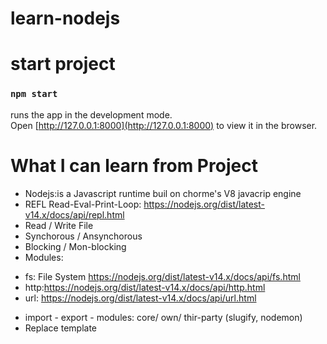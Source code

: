 # learn-nodejs 
# start project 
### `npm start`
runs the app in the development mode.\
Open [http://127.0.0.1:8000](http://127.0.0.1:8000) to view it in the browser.

# What I can learn from Project
- Nodejs:is a Javascript runtime buil on chorme's V8 javacrip engine
- REFL Read-Eval-Print-Loop: https://nodejs.org/dist/latest-v14.x/docs/api/repl.html
- Read / Write File 
- Synchorous / Ansynchorous
- Blocking / Mon-blocking
- Modules:
+ fs: File System https://nodejs.org/dist/latest-v14.x/docs/api/fs.html
+ http:https://nodejs.org/dist/latest-v14.x/docs/api/http.html
+ url: https://nodejs.org/dist/latest-v14.x/docs/api/url.html 
- import - export - modules: core/ own/ thir-party (slugify, nodemon)
- Replace template
